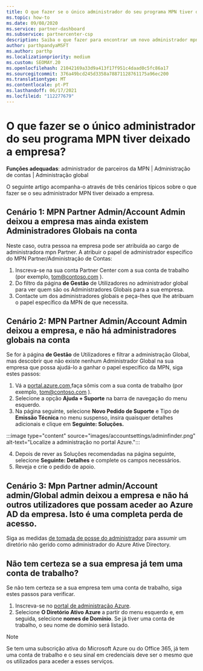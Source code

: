 ```yaml
---
title: O que fazer se o único administrador do seu programa MPN tiver deixado a empresa?
ms.topic: how-to
ms.date: 09/08/2020
ms.service: partner-dashboard
ms.subservice: partnercenter-csp
description: Saiba o que fazer para encontrar um novo administrador mpn ou obter ajuda da administração Global da sua empresa. Além disso, aprenda a adicionar um novo administrador partner center global.
author: parthpandyaMSFT
ms.author: parthp
ms.localizationpriority: medium
ms.custom: SEOMAY.20
ms.openlocfilehash: 21042169a33d9a413f17f951c4daad0c5fc86a17
ms.sourcegitcommit: 376a49bcd245d3358a78871128761175a96ec200
ms.translationtype: MT
ms.contentlocale: pt-PT
ms.lasthandoff: 06/17/2021
ms.locfileid: "112277679"
---
```

# <a name="what-to-do-if-the-only-admin-for-your-mpn-program-has-left-the-company"></a>O que fazer se o único administrador do seu programa MPN tiver deixado a empresa?

**Funções adequadas**: administrador de parceiros da MPN | Administração de contas | Administração global

O seguinte artigo acompanha-o através de três cenários típicos sobre o que fazer se o seu administrador MPN tiver deixado a empresa.

## <a name="scenario-1-mpn-partner-adminaccount-admin-has-left-the-company-but-there-are-still-global-admins-in-the-account"></a>Cenário 1: MPN Partner Admin/Account Admin deixou a empresa mas ainda existem Administradores Globais na conta

Neste caso, outra pessoa na empresa pode ser atribuída ao cargo de administradora mpn Partner. A atribuir o papel de administrador específico do MPN Partner/Administração de Contas:

1. Inscreva-se na sua conta Partner Center com a sua conta de trabalho (por exemplo, tom@contoso.com ).
1. Do filtro da página **de Gestão** de Utilizadores no administrador global para ver quem são os Administradores Globais para a sua empresa. 
1. Contacte um dos administradores globais e peça-lhes que lhe atribuam o papel específico da MPN de que necessita. 

## <a name="scenario-2-mpn-partner-adminaccount-admin-has-left-the-company-and-there-are-no-global-admins-in-the-account"></a>Cenário 2: MPN Partner Admin/Account Admin deixou a empresa, e não há administradores globais na conta 

Se for à página **de Gestão** de Utilizadores e filtrar a administração Global, mas descobrir que não existe nenhum Administrador Global na sua empresa que possa ajudá-lo a ganhar o papel específico da MPN, siga estes passos:

1. Vá a [portal.azure.com,](https://ms.portal.azure.com/)faça sômis com a sua conta de trabalho (por exemplo, tom@contoso.com ). 
1. Selecione a opção **Ajuda + Suporte** na barra de navegação do menu esquerdo.
1. Na página seguinte, selecione **Novo Pedido de Suporte** e Tipo de **Emissão Técnica** no menu suspenso, insira quaisquer detalhes adicionais e clique em **Seguinte: Soluções.**

:::image type="content" source="images/accountsettings/adminfinder.png" alt-text="Localize a administração no portal Azure.":::

4. Depois de rever as Soluções recomendadas na página seguinte, selecione **Seguinte: Detalhes** e complete os campos necessários.
1. Reveja e crie o pedido de apoio.


## <a name="scenario-3-mpn-partner-adminaccount-adminglobal-admin-has-left-the-company-and-there-are-no-other-users-who-can-access-the-companys-azure-ad-this-is-a-complete-loss-of-access"></a>Cenário 3: Mpn Partner admin/Account admin/Global admin deixou a empresa e não há outros utilizadores que possam aceder ao Azure AD da empresa. Isto é uma completa perda de acesso.

Siga as medidas [de tomada de posse do administrador](/azure/active-directory/users-groups-roles/domains-admin-takeover#internal-admin-takeover) para assumir um diretório não gerido como administrador do Azure Ative Directory.

## <a name="not-sure-if-your-company-already-has-a-work-account"></a>Não tem certeza se a sua empresa já tem uma conta de trabalho?

Se não tem certeza se a sua empresa tem uma conta de trabalho, siga estes passos para verificar.

1. Inscreva-se no [portal de administração Azure](https://ms.portal.azure.com).
2. Selecione **O Diretório Ativo Azure** a partir do menu esquerdo e, em seguida, selecione **nomes de Domínio**.
Se já tiver uma conta de trabalho, o seu nome de domínio será listado.

>[!Note]
>Se tem uma subscrição ativa do Microsoft Azure ou do Office 365, já tem uma conta de trabalho e o seu sinal em credenciais deve ser o mesmo que os utilizados para aceder a esses serviços.